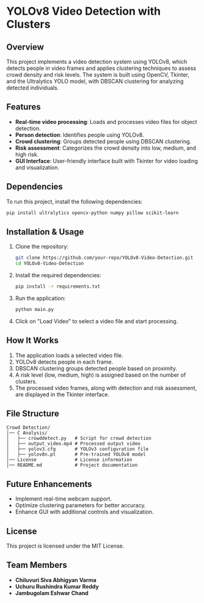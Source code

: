 
# YOLOv8 Video Detection with Clusters

## Overview

This project implements a video detection system using YOLOv8, which detects people in video frames and applies clustering techniques to assess crowd density and risk levels. The system is built using OpenCV, Tkinter, and the Ultralytics YOLO model, with DBSCAN clustering for analyzing detected individuals.

## Features

- **Real-time video processing**: Loads and processes video files for object detection.
- **Person detection**: Identifies people using YOLOv8.
- **Crowd clustering**: Groups detected people using DBSCAN clustering.
- **Risk assessment**: Categorizes the crowd density into low, medium, and high risk.
- **GUI Interface**: User-friendly interface built with Tkinter for video loading and visualization.

## Dependencies

To run this project, install the following dependencies:

```bash
pip install ultralytics opencv-python numpy pillow scikit-learn
```

## Installation & Usage

1. Clone the repository:

   ```bash
   git clone https://github.com/your-repo/YOLOv8-Video-Detection.git
   cd YOLOv8-Video-Detection
   ```

2. Install the required dependencies:

   ```bash
   pip install -r requirements.txt
   ```

3. Run the application:

   ```bash
   python main.py
   ```

4. Click on "Load Video" to select a video file and start processing.

## How It Works

1. The application loads a selected video file.
2. YOLOv8 detects people in each frame.
3. DBSCAN clustering groups detected people based on proximity.
4. A risk level (low, medium, high) is assigned based on the number of clusters.
5. The processed video frames, along with detection and risk assessment, are displayed in the Tkinter interface.

## File Structure

```
Crowd Detection/
│── C Analysis/
│   ├── crowddetect.py   # Script for crowd detection
│   ├── output_video.mp4 # Processed output video
│   ├── yolov3.cfg       # YOLOv3 configuration file
│   ├── yolov8n.pt       # Pre-trained YOLOv8 model
│── License              # License information
│── README.md            # Project documentation
```

## Future Enhancements

- Implement real-time webcam support.
- Optimize clustering parameters for better accuracy.
- Enhance GUI with additional controls and visualization.

## License

This project is licensed under the MIT License.

## Team Members

- **Chiluvuri Siva Abhigyan Varma**
- **Uchuru Rushindra Kumar Reddy**
- **Jambugolam Eshwar Chand**
